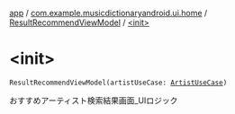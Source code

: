 [app](../../index.md) / [com.example.musicdictionaryandroid.ui.home](../index.md) / [ResultRecommendViewModel](index.md) / [&lt;init&gt;](./-init-.md)

# &lt;init&gt;

`ResultRecommendViewModel(artistUseCase: `[`ArtistUseCase`](../../com.example.musicdictionaryandroid.domain.usecase/-artist-use-case/index.md)`)`

おすすめアーティスト検索結果画面_UIロジック

